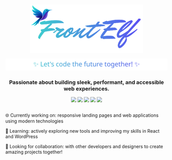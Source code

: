 
<div align="center">
  <img width="350" src="https://raw.githubusercontent.com/FrontElf/FrontElf/refs/heads/main/logo2.png" />
</div>

<p align="center">
<p align="center">
  <img src="https://raw.githubusercontent.com/FrontElf/FrontElf/refs/heads/main/subtitle.svg" width="600" />
</p>

</p>

<h3 align="center">
Passionate about building sleek, performant, and accessible web experiences.
</h3>

<p align="center">
  <img src="https://img.shields.io/badge/-HTML5-E34F26?style=flat&logo=html5&logoColor=white" />  
  <img src="https://img.shields.io/badge/-SCSS-CC6699?style=flat&logo=sass&logoColor=white" />
  <img src="https://img.shields.io/badge/-JavaScript-F7DF1E?style=flat&logo=javascript&logoColor=black" />
  <img src="https://img.shields.io/badge/-PHP-777BB4?style=flat&logo=php&logoColor=white" />
  <img src="https://img.shields.io/badge/-WordPress-21759B?style=flat&logo=wordpress&logoColor=white" />
</p>

##

<p>
🌐 Currently working on: responsive landing pages and web applications using modern technologies
</p>

<p>
🌱 Learning: actively exploring new tools and improving my skills in React and WordPress
</p>

<p>
👯 Looking for collaboration: with other developers and designers to create amazing projects together!
</p>

##

